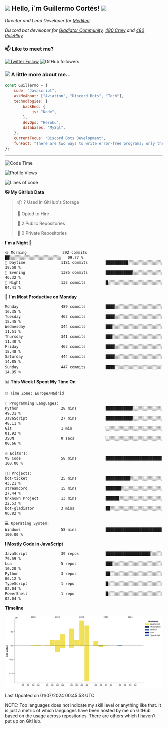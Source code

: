 <h2><img src="https://emojis.slackmojis.com/emojis/images/1531849430/4246/blob-sunglasses.gif?1531849430" width="30"/> Hello, i`m Guillermo Cortés! <img src="https://media.giphy.com/media/PiuVH04cd9JcmqqWKK/giphy.gif" width="50"></h2>
<p><em>Director and Lead Developer for <a href="https://mediteavirtual.es/">Meditea</a>
</em></p>
<p><em>Discord bot developer for <a href="https://discord.comunidadgladiator.com">Gladiator Community</a>, <a href="https://discord.gg/UpvpkUbGdA">480 Crew</a> and <a href="https://discord.gg/dmMRQgH3tu">480 RolePlay</a>
</em></p>

### 📫 Like to meet me?

[![Twitter Follow](https://img.shields.io/twitter/follow/concara3443?label=Follow)](https://twitter.com/intent/follow?screen_name=concara3443)
![GitHub followers](https://img.shields.io/github/followers/concara3443?label=Follow&style=social)

### <img src="https://media.giphy.com/media/WFZvB7VIXBgiz3oDXE/giphy.gif" width="50"> A little more about me...  

```javascript
const Guillermo = {
    code: "Javascript",
    askMeAbout: ["Aviation", "Discord Bots", "Tech"],
    technologies: {
        backEnd: {
            js: "Node",
        },
        devOps: "Heroku",
        databases: "MySql",
    },
    currentFocus: "Discord Bots Development",
    funFact: "There are two ways to write error-free programs; only the third one works"
};
```

---

<!--START_SECTION:waka-->
![Code Time](http://img.shields.io/badge/Code%20Time-412%20hrs%209%20mins-blue)

![Profile Views](http://img.shields.io/badge/Profile%20Views-0-blue)

![Lines of code](https://img.shields.io/badge/From%20Hello%20World%20I%27ve%20Written-35.1%20million%20lines%20of%20code-blue)

**🐱 My GitHub Data** 

> 📦 ? Used in GitHub's Storage 
 > 
> 💼 Opted to Hire
 > 
> 📜 2 Public Repositories 
 > 
> 🔑 0 Private Repositories 
 > 
**I'm a Night 🦉** 

```text
🌞 Morning                292 commits         ██░░░░░░░░░░░░░░░░░░░░░░░   09.77 % 
🌆 Daytime                1181 commits        ██████████░░░░░░░░░░░░░░░   39.50 % 
🌃 Evening                1385 commits        ████████████░░░░░░░░░░░░░   46.32 % 
🌙 Night                  132 commits         █░░░░░░░░░░░░░░░░░░░░░░░░   04.41 % 
```
📅 **I'm Most Productive on Monday** 

```text
Monday                   489 commits         ████░░░░░░░░░░░░░░░░░░░░░   16.35 % 
Tuesday                  462 commits         ████░░░░░░░░░░░░░░░░░░░░░   15.45 % 
Wednesday                344 commits         ███░░░░░░░░░░░░░░░░░░░░░░   11.51 % 
Thursday                 341 commits         ███░░░░░░░░░░░░░░░░░░░░░░   11.40 % 
Friday                   463 commits         ████░░░░░░░░░░░░░░░░░░░░░   15.48 % 
Saturday                 444 commits         ████░░░░░░░░░░░░░░░░░░░░░   14.85 % 
Sunday                   447 commits         ████░░░░░░░░░░░░░░░░░░░░░   14.95 % 
```


📊 **This Week I Spent My Time On** 

```text
🕑︎ Time Zone: Europe/Madrid

💬 Programming Languages: 
Python                   28 mins             ████████████░░░░░░░░░░░░░   49.31 % 
JavaScript               27 mins             ████████████░░░░░░░░░░░░░   48.11 % 
Git                      1 min               ░░░░░░░░░░░░░░░░░░░░░░░░░   01.92 % 
JSON                     0 secs              ░░░░░░░░░░░░░░░░░░░░░░░░░   00.66 % 

🔥 Editors: 
VS Code                  58 mins             █████████████████████████   100.00 % 

🐱‍💻 Projects: 
bot-ticket               25 mins             ███████████░░░░░░░░░░░░░░   43.21 % 
streamcord               15 mins             ███████░░░░░░░░░░░░░░░░░░   27.44 % 
Unknown Project          13 mins             ██████░░░░░░░░░░░░░░░░░░░   22.53 % 
bot-gladiator            3 mins              ██░░░░░░░░░░░░░░░░░░░░░░░   06.82 % 

💻 Operating System: 
Windows                  58 mins             █████████████████████████   100.00 % 
```

**I Mostly Code in JavaScript** 

```text
JavaScript               39 repos            ████████████████████░░░░░   79.59 % 
Lua                      5 repos             ███░░░░░░░░░░░░░░░░░░░░░░   10.20 % 
Python                   3 repos             ██░░░░░░░░░░░░░░░░░░░░░░░   06.12 % 
TypeScript               1 repo              █░░░░░░░░░░░░░░░░░░░░░░░░   02.04 % 
PowerShell               1 repo              █░░░░░░░░░░░░░░░░░░░░░░░░   02.04 % 
```



**Timeline**

![Lines of Code chart](https://raw.githubusercontent.com/Concara3443/Concara3443/main/assets/bar_graph.png)


 Last Updated on 01/07/2024 00:45:53 UTC
<!--END_SECTION:waka-->

NOTE: Top languages does not indicate my skill level or anything like that. It is just a metric of which languages have been hosted by me on GitHub based on the usage across repositories. There are others which I haven't put up on GitHub.
